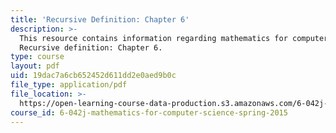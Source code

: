 ```yaml
---
title: 'Recursive Definition: Chapter 6'
description: >-
  This resource contains information regarding mathematics for computer science:
  Recursive definition: Chapter 6.
type: course
layout: pdf
uid: 19dac7a6cb652452d611dd2e0aed9b0c
file_type: application/pdf
file_location: >-
  https://open-learning-course-data-production.s3.amazonaws.com/6-042j-mathematics-for-computer-science-spring-2015/19dac7a6cb652452d611dd2e0aed9b0c_MIT6_042JS15_Session10.pdf
course_id: 6-042j-mathematics-for-computer-science-spring-2015
---
```

